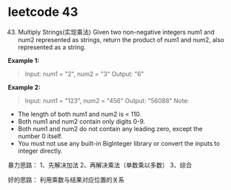 # leetcode 43
43. Multiply Strings(实现乘法)
Given two non-negative integers num1 and num2 represented as strings, return the product of num1 and num2, also represented as a string.

**Example 1:**
> Input: num1 = "2", num2 = "3"
Output: "6"

**Example 2:**
> Input: num1 = "123", num2 = "456"
Output: "56088"
Note:
- The length of both num1 and num2 is < 110.
- Both num1 and num2 contain only digits 0-9.
- Both num1 and num2 do not contain any leading zero, except the number 0 itself.
- You must not use any built-in BigInteger library or convert the inputs to integer directly.

暴力思路：
1、先解决加法
2、再解决乘法（单数乘以多数）
3、综合

好的思路：
利用乘数与结果对应位置的关系


